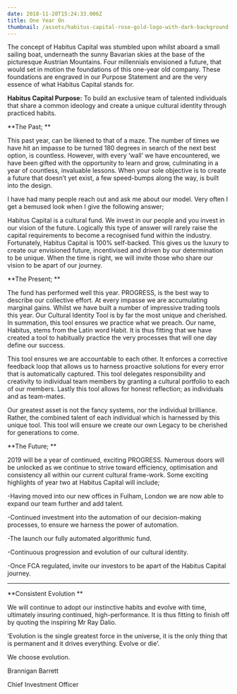 ```yaml
---
date: 2018-11-20T15:24:33.006Z
title: One Year On
thumbnail: /assets/habitus-capital-rose-gold-logo-with-dark-background-3d-19-num.png
---
```

The concept of Habitus Capital was stumbled upon whilst aboard a small sailing boat, underneath the sunny Bavarian skies at the base of the picturesque Austrian Mountains. Four millennials envisioned a future, that would set in motion the foundations of this one-year old company. These foundations are engraved in our Purpose Statement and are the very essence of what Habitus Capital stands for.

**Habitus Capital Purpose:** To build an exclusive team of talented individuals that share a common ideology and create a unique cultural identity through practiced habits. 



**The Past; **

This past year, can be likened to that of a maze. The number of times we have hit an impasse to be turned 180 degrees in search of the next best option, is countless. However, with every ‘wall’ we have encountered, we have been gifted with the opportunity to learn and grow, culminating in a year of countless, invaluable lessons. When your sole objective is to create a future that doesn’t yet exist, a few speed-bumps along the way, is built into the design.

I have had many people reach out and ask me about our model. Very often I get a bemused look when I give the following answer;

Habitus Capital is a cultural fund. We invest in our people and you invest in our vision of the future. Logically this type of answer will rarely raise the capital requirements to become a recognised fund within the industry. Fortunately, Habitus Capital is 100% self-backed. This gives us the luxury to create our envisioned future, incentivised and driven by our determination to be unique. When the time is right, we will invite those who share our vision to be apart of our journey.



**The Present; **

The fund has performed well this year. PROGRESS, is the best way to describe our collective effort. At every impasse we are accumulating marginal gains. Whilst we have built a number of impressive trading tools this year. Our Cultural Identity Tool is by far the most unique and cherished. In summation, this tool ensures we practice what we preach. Our name, Habitus, stems from the Latin word Habit. It is thus fitting that we have created a tool to habitually practice the very processes that will one day define our success. 

This tool ensures we are accountable to each other. It enforces a corrective feedback loop that allows us to harness proactive solutions for every error that is automatically captured. This tool delegates responsibility and creativity to individual team members by granting a cultural portfolio to each of our members. Lastly this tool allows for honest reflection; as individuals and as team-mates. 

Our greatest asset is not the fancy systems, nor the individual brilliance. Rather, the combined talent of each individual which is harnessed by this unique tool. This tool will ensure we create our own Legacy to be cherished for generations to come.



**The Future;**

2019 will be a year of continued, exciting PROGRESS. Numerous doors will be unlocked as we continue to strive toward efficiency, optimisation and consistency all within our current cultural frame-work. Some exciting highlights of year two at Habitus Capital will include;

\-Having moved into our new offices in Fulham, London we are now able to expand our team further and add talent. 

\-Continued investment into the automation of our decision-making processes, to ensure we harness the power of automation.

\-The launch our fully automated algorithmic fund.

\-Continuous progression and evolution of our cultural identity.

\-Once FCA regulated, invite our investors to be apart of the Habitus Capital journey.

****

**Consistent Evolution**

We will continue to adopt our instinctive habits and evolve with time, ultimately insuring continued, high-performance. It is thus fitting to finish off by quoting the inspiring Mr Ray Dalio.

‘Evolution is the single greatest force in the universe, it is the only thing that is permanent and it drives everything. Evolve or die’.

We choose evolution.



Brannigan Barrett

Chief Investment Officer
